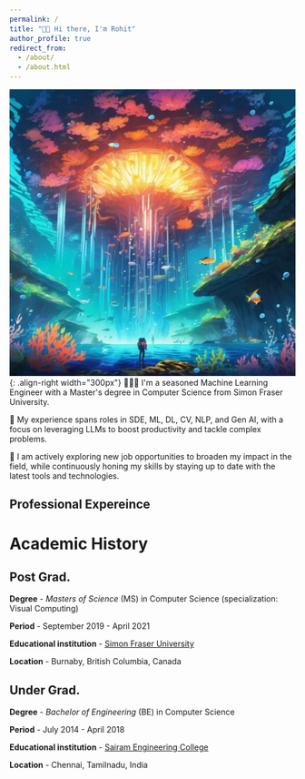 ```yaml
---
permalink: /
title: "👋🏻 Hi there, I'm Rohit"
author_profile: true
redirect_from: 
  - /about/
  - /about.html
---
```




![](../images/life.png){: .align-right width="300px"}
👨🏻‍💻 I'm a seasoned Machine Learning Engineer with a Master's degree in Computer Science from Simon Fraser University. 

🤖 My experience spans roles in SDE, ML, DL, CV, NLP, and Gen AI, with a focus on leveraging LLMs to boost productivity and tackle complex problems.

💼 I am actively exploring new job opportunities to broaden my impact in the field, while continuously honing my skills by staying up to date with the latest tools and technologies.

## Professional Expereince


# Academic History

## Post Grad.

**Degree** - *Masters of Science* (MS) in Computer Science (specialization: Visual Computing)   

**Period** - September 2019 - April 2021

**Educational institution** - [Simon Fraser University](https://www.sfu.ca/)

**Location** -  Burnaby, British Columbia, Canada


## Under Grad.

**Degree** - *Bachelor of Engineering* (BE) in Computer Science                                 

**Period** - July 2014 - April 2018

**Educational institution** - [Sairam Engineering College](https://sairam.edu.in/) 

**Location** - Chennai, Tamilnadu, India